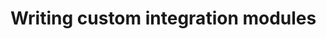 <properties 
	pageTitle="Writing custom integration modules" 
	description="Learn how to write custom integration modules." 
	services="automation" 
	documentationCenter="" 
	authors="alkotsif" 
	manager="mvivash" 
	editor=""/>

<tags 
	ms.service="automation" 
	ms.workload="tbd" 
	ms.tgt_pltfrm="na" 
	ms.devlang="na" 
	ms.topic="article" 
	ms.date="2/20/2015" 
	ms.author="alkotsif"/>


# Writing custom integration modules
